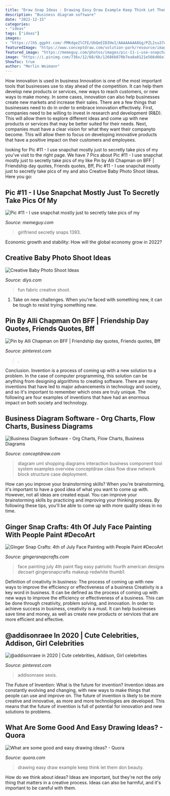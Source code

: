 ```yaml
---
title: "Draw Snap Ideas : Drawing Easy Draw Example Keep Think Let Them Don Beauty"
description: "Business diagram software"
date: "2022-12-15"
categories:
- "ideas"
tags: ["ideas"]
images:
- "https://lh5.ggpht.com/-PMKdge2lCFE/UbQeEIDIHeI/AAAAAAAA8Gg/PZL2su37qeM/face-painting_thumb1.jpg?imgmax=800"
featuredImage: "https://www.conceptdraw.com/solution-park/resource/images/solutions/rapid_uml/UML-Interaction-Overview-Diagram-Online-Shopping.png"
featured_image: "https://memeguy.com/photos/images/pic-11-i-use-snapchat-mostly-just-to-secretly-take-pics-of-my-girlfriend-doing-things-and-then-i-far-16215.jpg"
image: "https://i.pinimg.com/736x/12/68/6b/12686b870b7ea8a0121e566d66e12457.jpg"
ShowToc: true
author: "Merlin Weimann"
---
```



How innovation is used in business
Innovation is one of the most important tools that businesses use to stay ahead of the competition. It can help them develop new products or services, new ways to reach customers, or new ways to make money. In some cases, innovation can also help businesses create new markets and increase their sales.
There are a few things that businesses need to do in order to embrace innovation effectively. First, companies need to be willing to invest in research and development (R&D). This will allow them to explore different ideas and come up with new products or services that may be better suited for their needs. Next, companies must have a clear vision for what they want their companyto become. This will allow them to focus on developing innovative products that have a positive impact on their customers and employees.

	

		
looking for Pic #11 - I use snapchat mostly just to secretly take pics of my you've visit to the right page. We have 7 Pics about Pic #11 - I use snapchat mostly just to secretly take pics of my like Pin by Alli Chapman on BFF | Friendship day quotes, Friends quotes, Bff, Pic #11 - I use snapchat mostly just to secretly take pics of my and also Creative Baby Photo Shoot Ideas. Here you go:
		
    
## Pic #11 - I Use Snapchat Mostly Just To Secretly Take Pics Of My

<img loading=lazy src="https://memeguy.com/photos/images/pic-11-i-use-snapchat-mostly-just-to-secretly-take-pics-of-my-girlfriend-doing-things-and-then-i-far-16215.jpg" onerror="this.onerror=null;this.src='https://tse4.mm.bing.net/th?id=OIP.n8hFQkWbWmBYhGqJ6alSEAHaMW&amp;pid=15.1';" alt="Pic #11 - I use snapchat mostly just to secretly take pics of my">

_Source: memeguy.com_

>girlfriend secretly snaps 1393. 

	

Economic growth and stability: How will the global economy grow in 2022?
 

    
## Creative Baby Photo Shoot Ideas

<img loading=lazy src="https://cdn.diys.com/wp-content/uploads/2016/03/Fun-with-fabric.jpg" onerror="this.onerror=null;this.src='https://tse3.mm.bing.net/th?id=OIP.7K8R1eyfoa3-lVWky8h0gQHaFl&amp;pid=15.1';" alt="Creative Baby Photo Shoot Ideas">

_Source: diys.com_

>fun fabric creative shoot. 

	

1) Take on new challenges. When you're faced with something new, it can be tough to resist trying something new.

    
## Pin By Alli Chapman On BFF | Friendship Day Quotes, Friends Quotes, Bff

<img loading=lazy src="https://i.pinimg.com/736x/ff/ca/31/ffca31e72580d6a11891bad6c67d1d1f.jpg" onerror="this.onerror=null;this.src='https://tse3.mm.bing.net/th?id=OIP.5tuS77kCpLDygwu9JKSvtgHaKF&amp;pid=15.1';" alt="Pin by Alli Chapman on BFF | Friendship day quotes, Friends quotes, Bff">

_Source: pinterest.com_

>. 

	

Conclusion.
Invention is a process of coming up with a new solution to a problem. In the case of computer programming, this solution can be anything from designing algorithms to creating software. There are many inventions that have led to major advancements in technology and society, and so it's important to remember which ones are truly unique. The following are four examples of inventions that have had an enormous impact on both society and technology.

    
## Business Diagram Software - Org Charts, Flow Charts, Business Diagrams

<img loading=lazy src="https://www.conceptdraw.com/solution-park/resource/images/solutions/rapid_uml/UML-Interaction-Overview-Diagram-Online-Shopping.png" onerror="this.onerror=null;this.src='https://tse2.mm.bing.net/th?id=OIP.hMB9dIq4ZC5-Emm0ia9EfgHaE9&amp;pid=15.1';" alt="Business Diagram Software - Org Charts, Flow Charts, Business Diagrams">

_Source: conceptdraw.com_

>diagram uml shopping diagrams interaction business component tool system examples overview conceptdraw class flow draw network block structure case deployment. 

	

How can you improve your brainstorming skills?
When you're brainstorming, it's important to have a good idea of what you want to come up with. However, not all ideas are created equal. You can improve your brainstorming skills by practicing and improving your thinking process. By following these tips, you'll be able to come up with more quality ideas in no time.

    
## Ginger Snap Crafts: 4th Of July Face Painting With People Paint #DecoArt

<img loading=lazy src="https://lh5.ggpht.com/-PMKdge2lCFE/UbQeEIDIHeI/AAAAAAAA8Gg/PZL2su37qeM/face-painting_thumb1.jpg?imgmax=800" onerror="this.onerror=null;this.src='https://tse1.mm.bing.net/th?id=OIP.qxrvdafdHdGZ_-zDfREtkQHaJ4&amp;pid=15.1';" alt="Ginger Snap Crafts: 4th of July Face Painting with People Paint #DecoArt">

_Source: gingersnapcrafts.com_

>face painting july 4th paint flag easy patriotic fourth american designs decoart gingersnapcrafts makeup redwhite thumb1. 

	

Definition of creativity in business: The process of coming up with new ways to improve the efficiency or effectiveness of a business
Creativity is a key word in business. It can be defined as the process of coming up with new ways to improve the efficiency or effectiveness of a business. This can be done through creativity, problem solving, and innovation. 
In order to achieve success in business, creativity is a must. It can help businesses save time and money, as well as create new products or services that are more efficient and effective.

    
## @addisonraee In 2020 | Cute Celebrities, Addison, Girl Celebrities

<img loading=lazy src="https://i.pinimg.com/736x/12/68/6b/12686b870b7ea8a0121e566d66e12457.jpg" onerror="this.onerror=null;this.src='https://tse4.mm.bing.net/th?id=OIP.cGRXFeQvHh84AQbFeZB0JAHaHT&amp;pid=15.1';" alt="@addisonraee in 2020 | Cute celebrities, Addison, Girl celebrities">

_Source: pinterest.com_

>addisonraee sexis. 

	

The Future of Invention: What is the future for invention?
Invention ideas are constantly evolving and changing, with new ways to make things that people can use and improve on. The future of invention is likely to be more creative and innovative, as more and more technologies are developed. This means that the future of invention is full of potential for innovation and new solutions to problems.

    
## What Are Some Good And Easy Drawing Ideas? - Quora

<img loading=lazy src="https://qph.fs.quoracdn.net/main-qimg-269fccb260cc17cf6a1da8b8ebd429f1-c" onerror="this.onerror=null;this.src='https://tse4.mm.bing.net/th?id=OIP.z6iAvK1KPqbt7MFQY-zfsAHaJ4&amp;pid=15.1';" alt="What are some good and easy drawing ideas? - Quora">

_Source: quora.com_

>drawing easy draw example keep think let them don beauty. 

	

How do we think about ideas?
Ideas are important, but they're not the only thing that matters in a creative process. Ideas can also be harmful, and it's important to be careful with them.

